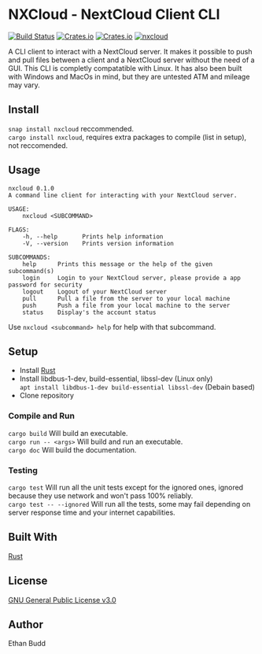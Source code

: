 # NXCloud - NextCloud Client CLI

[![Build Status](https://travis-ci.com/budde25/nextcloud-client-cli.svg?token=h2VpZBHUrSqEk7SD3Acq&branch=master)](https://travis-ci.com/budde25/nextcloud-client-cli)
[![Crates.io](https://img.shields.io/crates/v/nxcloud)](https://crates.io/crates/nxcloud)
[![Crates.io](https://img.shields.io/crates/d/nxcloud)](https://crates.io/crates/nxcloud)
[![nxcloud](https://snapcraft.io//nxcloud/badge.svg)](https://snapcraft.io/nxcloud)

A CLI client to interact with a NextCloud server. It makes it possible to push and pull files between a client and a NextCloud server without the need of a GUI. This CLI is completly compatatible with Linux. It has also been built with Windows and MacOs in mind, but they are untested ATM and mileage may vary.

## Install

`snap install nxcloud` reccommended.  
`cargo install nxcloud`, requires extra packages to compile (list in setup), not reccomended.

## Usage

```                                                             
nxcloud 0.1.0
A command line client for interacting with your NextCloud server.

USAGE:
    nxcloud <SUBCOMMAND>

FLAGS:
    -h, --help       Prints help information
    -V, --version    Prints version information

SUBCOMMANDS:
    help      Prints this message or the help of the given subcommand(s)
    login     Login to your NextCloud server, please provide a app password for security
    logout    Logout of your NextCloud server
    pull      Pull a file from the server to your local machine
    push      Push a file from your local machine to the server
    status    Display's the account status
```
Use `nxcloud <subcommand> help` for help with that subcommand.  

## Setup
* Install [Rust](https://www.rust-lang.org/tools/install)  
* Install libdbus-1-dev, build-essential, libssl-dev (Linux only) <br> `apt install libdbus-1-dev build-essential libssl-dev` (Debain based)
* Clone repository  

### Compile and Run
`cargo build` Will build an executable.  
`cargo run -- <args>` Will build and run an executable.  
`cargo doc` Will build the documentation.  

### Testing
`cargo test` Will run all the unit tests except for the ignored ones, ignored because they use network and won't pass 100% reliably.  
`cargo test -- --ignored` Will run all the tests, some may fail depending on server response time and your internet capabilities.  

## Built With
[Rust](https://www.rust-lang.org/)

## License
[GNU General Public License v3.0](https://github.com/budde25/nextcloud-client-cli/blob/master/LICENSE)  

## Author
Ethan Budd
